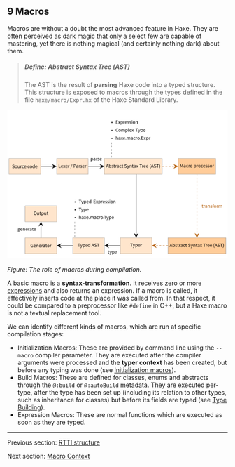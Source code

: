 ## 9 Macros

Macros are without a doubt the most advanced feature in Haxe. They are often perceived as dark magic that only a select few are capable of mastering, yet there is nothing magical (and certainly nothing dark) about them.

> ##### Define: Abstract Syntax Tree (AST)
>
> The AST is the result of **parsing** Haxe code into a typed structure. This structure is exposed to macros through the types defined in the file `haxe/macro/Expr.hx` of the Haxe Standard Library.

<img src="../../../assets/graphics/generated/macro-compilation-role.png" alt="The role of macros during compilation." title="The role of macros during compilation." />

_Figure: The role of macros during compilation._

A basic macro is a **syntax-transformation**. It receives zero or more [expressions](expression.md) and also returns an expression. If a macro is called, it effectively inserts code at the place it was called from. In that respect, it could be compared to a preprocessor like `#define` in C++, but a Haxe macro is not a textual replacement tool.

We can identify different kinds of macros, which are run at specific compilation stages:

* Initialization Macros: These are provided by command line using the `--macro` compiler parameter. They are executed after the compiler arguments were processed and the **typer context** has been created, but before any typing was done (see [Initialization macros](macro-initialization.md)).
* Build Macros: These are defined for classes, enums and abstracts through the `@:build` or `@:autoBuild` [metadata](lf-metadata.md). They are executed per-type, after the type has been set up (including its relation to other types, such as inheritance for classes) but before its fields are typed (see [Type Building](macro-type-building.md)).
* Expression Macros: These are normal functions which are executed as soon as they are typed.

---

Previous section: [RTTI structure](cr-rtti-structure.md)

Next section: [Macro Context](macro-context.md)